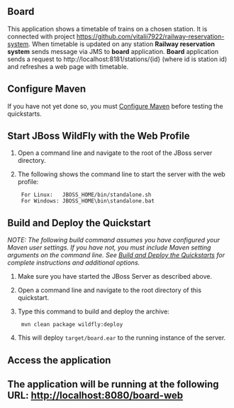 Board
------------------------
This application shows a timetable of trains on a chosen station.
It is connected with project https://github.com/vitalii7922/railway-reservation-system. When timetable is updated on
any station __Railway reservation system__ sends message via JMS to __board__ application. __Board__ application 
sends a request to http://localhost:8181/stations/{id} (where id is station id) and refreshes a web page with timetable.

Configure Maven
---------------

If you have not yet done so, you must [Configure Maven](https://github.com/jboss-developer/jboss-developer-shared-resources/blob/master/guides/CONFIGURE_MAVEN.md) before testing the quickstarts.


Start JBoss WildFly with the Web Profile
-------------------------

1. Open a command line and navigate to the root of the JBoss server directory.
2. The following shows the command line to start the server with the web profile:

        For Linux:   JBOSS_HOME/bin/standalone.sh
        For Windows: JBOSS_HOME\bin\standalone.bat

 
Build and Deploy the Quickstart
-------------------------

_NOTE: The following build command assumes you have configured your Maven user settings. If you have not, you must include Maven setting arguments on the command line. See [Build and Deploy the Quickstarts](https://github.com/jboss-developer/jboss-eap-quickstarts#build-and-deploy-the-quickstarts) for complete instructions and additional options._

1. Make sure you have started the JBoss Server as described above.
2. Open a command line and navigate to the root directory of this quickstart.
3. Type this command to build and deploy the archive:

        mvn clean package wildfly:deploy

4. This will deploy `target/board.ear` to the running instance of the server.


Access the application 
---------------------

The application will be running at the following URL: <http://localhost:8080/board-web>
---------------

